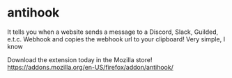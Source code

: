 # antihook
It tells you when a website sends a message to a Discord, Slack, Guilded, e.t.c. Webhook and copies the webhook url to your clipboard! Very simple, I know

Download the extension today in the Mozilla store! https://addons.mozilla.org/en-US/firefox/addon/antihook/

